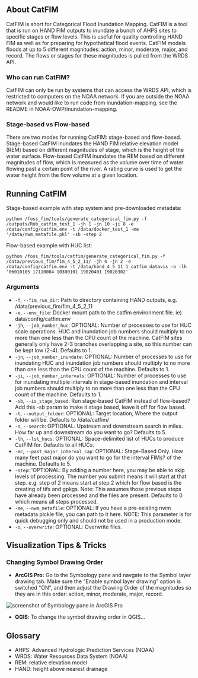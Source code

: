 ##  About CatFIM
CatFIM is short for Categorical Flood Inundation Mapping. CatFIM is a tool that is run on HAND FIM outputs to inundate a bunch of AHPS sites to specific stages or flow levels. This is useful for quality controlling HAND FIM as well as for preparing for hypothetical flood events. CatFIM models floods at up to 5 different magnitudes: action, minor, moderate, major, and record. The flows or stages for these magnitudes is pulled from the WRDS API.

### Who can run CatFIM?
CatFIM can only be run by systems that can access the WRDS API, which is restricted to computers on the NOAA network. If you are outside the NOAA network and would like to run code from inundation-mapping, see the README in NOAA-OWP/inundation-mapping.

### Stage-based vs Flow-based
There are two modes for running CatFIM: stage-based and flow-based. Stage-based CatFIM inundates the HAND FIM relative elevation model (REM) based on different magnitudes of stage, which is the height of the water surface. Flow-based CatFIM inundates the REM based on different magnitudes of flow, which is measured as the volume over time of water flowing past a certain point of the river. A rating curve is used to get the water height from the flow volume at a given location.

## Running CatFIM
Stage-based example with step system and pre-downloaded metadata: 

`python /foss_fim/tools/generate_categorical_fim.py -f /outputs/Rob_catfim_test_1 -jh 1 -jn 10 -ji 8 -e /data/config/catfim.env -t /data/docker_test_1 -me '/data/nwm_metafile.pkl' -sb -step 2`

Flow-based example with HUC list:

`python /foss_fim/tools/catfim/generate_categorical_fim.py -f /data/previous_fim/fim_4_5_2_11/ -jh 4 -jn 2 -e /data/config/catfim.env -t /data/hand_4_5_11_1_catfim_datavis -o -lh '06010105 17110004 10300101 19020401 19020302'`


### Arguments
- `-f`, `--fim_run_dir`: Path to directory containing HAND outputs, e.g. /data/previous_fim/fim_4_5_2_11
- `-e`, `--env_file`: Docker mount path to the catfim environment file. ie) data/config/catfim.env
- `-jh`, `--job_number_huc`: OPTIONAL: Number of processes to use for HUC scale operations. HUC and inundation job numbers should multiply to no more than one less than the CPU count of the machine. CatFIM sites generally only have 2-3 branches overlapping a site, so this number can be kept low (2-4). Defaults to 1.
- `-jn`, `--job_number_inundate`: OPTIONAL: Number of processes to use for inundating HUC and inundation job numbers should multiply to no more than one less than the CPU count of the machine. Defaults to 1.
- `-ji`, `--job_number_intervals`: OPTIONAL: Number of processes to use for inundating multiple intervals in stage-based inundation and interval job numbers should multiply to no more than one less than the CPU count of the machine. Defaults to 1.
- `-sb`, `--is_stage_based`: Run stage-based CatFIM instead of flow-based? Add this -sb param to make it stage based, leave it off for flow based.
- `-t`, `--output_folder`: OPTIONAL: Target location, Where the output folder will be. Defaults to /data/catfim/
- `-s`, `--search`: OPTIONAL: Upstream and downstream search in miles. How far up and downstream do you want to go? Defaults to 5.
- `-lh`, `--lst_hucs`: OPTIONAL: Space-delimited list of HUCs to produce CatFIM for. Defaults to all HUCs.
- `-mc`, `--past_major_interval_cap`: OPTIONAL: Stage-Based Only. How many feet past major do you want to go for the interval FIMs? of the machine. Defaults to 5.
- `-step`: 'OPTIONAL: By adding a number here, you may be able to skip levels of processing. The number you submit means it will start at that step. e.g. step of 2 means start at step 2 which for flow based is the creating of tifs and gpkgs. Note: This assumes those previous steps have already been processed and the files are present. Defaults to 0 which means all steps processed.
- `-me`, `--nwm_metafile`: OPTIONAL: If you have a pre-existing nwm metadata pickle file, you can path to it here.  NOTE: This parameter is for quick debugging only and should not be used in a production mode.
- `-o`, `--overwrite`: OPTIONAL: Overwrite files.

## Visualization Tips & Tricks

### Changing Symbol Drawing Order

- **ArcGIS Pro:** Go to the Symbology pane and navgate to the Symbol layer drawing tab. Make sure the "Enable symbol layer drawing" option is switched "ON", and then adjust the Drawing Order of the magnitudes so they are in this order: action, minor, moderate, major, record.

![screenshot of Symbology pane in ArcGIS Pro](https://github.com/NOAA-OWP/inundation-mapping/blob/b527e762478fef2c1ffc5f0ff4d494f1746663bb/tools/catfim/images/screenshot_vis_settings.JPG)

- **QGIS**: To change the symbol drawing order in QGIS...

## Glossary
- AHPS: Advanced Hydrologic Prediction Services (NOAA)
- WRDS: Water Resources Data System (NOAA)
- REM: relative elevation model
- HAND: height above nearest drainage








